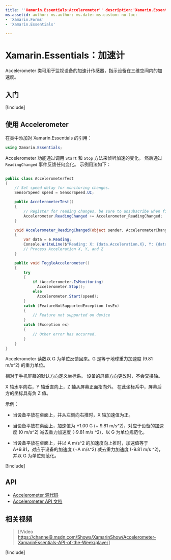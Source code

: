 ```yaml
---
title: ''Xamarin.Essentials:Accelerometer'' description:'Xamarin.Essentials 中的 Accelerometer 类可用于监视设备的加速计传感器，指示设备在三维空间内的加速度。'
ms.assetid: author: ms.author: ms.date: ms.custom: no-loc:
- 'Xamarin.Forms'
- 'Xamarin.Essentials'

---
```


# <a name="xamarinessentials-accelerometer"></a>Xamarin.Essentials：加速计

Accelerometer 类可用于监视设备的加速计传感器，指示设备在三维空间内的加速度。

## <a name="get-started"></a>入门

[!include[](~/essentials/includes/get-started.md)]

## <a name="using-accelerometer"></a>使用 Accelerometer

在类中添加对 Xamarin.Essentials 的引用：

```csharp
using Xamarin.Essentials;
```

Accelerometer 功能通过调用 `Start` 和 `Stop` 方法来侦听加速的变化。 然后通过 `ReadingChanged` 事件反馈任何变化。 示例用法如下：

```csharp

public class AccelerometerTest
{
    // Set speed delay for monitoring changes.
    SensorSpeed speed = SensorSpeed.UI;

    public AccelerometerTest()
    {
        // Register for reading changes, be sure to unsubscribe when finished
        Accelerometer.ReadingChanged += Accelerometer_ReadingChanged;
    }

    void Accelerometer_ReadingChanged(object sender, AccelerometerChangedEventArgs e)
    {
        var data = e.Reading;
        Console.WriteLine($"Reading: X: {data.Acceleration.X}, Y: {data.Acceleration.Y}, Z: {data.Acceleration.Z}");
        // Process Acceleration X, Y, and Z
    }

    public void ToggleAccelerometer()
    {
        try
        {
            if (Accelerometer.IsMonitoring)
              Accelerometer.Stop();
            else
              Accelerometer.Start(speed);
        }
        catch (FeatureNotSupportedException fnsEx)
        {
            // Feature not supported on device
        }
        catch (Exception ex)
        {
            // Other error has occurred.
        }
    }
}
```

Accelerometer 读数以 G 为单位反馈回来。G 是等于地球重力加速度 (9.81 m/s^2) 的重力单位。

相对于手机屏幕的默认方向定义坐标系。 设备的屏幕方向更改时，不会交换轴。

X 轴水平向右，Y 轴垂直向上，Z 轴从屏幕正面指向外。 在此坐标系中，屏幕后方的坐标具有负 Z 值。

示例：

- 当设备平放在桌面上，并从左侧向右推时，X 轴加速值为正。

- 当设备平放在桌面上，加速值为 +1.00 G (+ 9.81 m/s^2)，对应于设备的加速度 (0 m/s^2) 减去重力加速度 (-9.81 m/s ^2)，以 G 为单位规范化。

- 当设备平放在桌面上，并以 A m/s^2 的加速度向上推时，加速值等于 A+9.81，对应于设备的加速度 (+A m/s^2) 减去重力加速度 (-9.81 m/s ^2)，并以 G 为单位规范化。

[!include[](~/essentials/includes/sensor-speed.md)]

## <a name="api"></a>API

- [Accelerometer 源代码](https://github.com/xamarin/Essentials/tree/master/Xamarin.Essentials/Accelerometer)
- [Accelerometer API 文档](xref:Xamarin.Essentials.Accelerometer)

## <a name="related-video"></a>相关视频

> [!Video https://channel9.msdn.com/Shows/XamarinShow/Accelerometer-XamarinEssentials-API-of-the-Week/player]

[!include[](~/essentials/includes/xamarin-show-essentials.md)]
